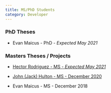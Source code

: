 ```yaml
---
title: MS/PhD Students
category: Developer
---
```


### PhD Theses

* Evan Maicus - PhD - *Expected May 2021*

### Masters Theses / Projects

* [Hector Rodriguez - MS - *Expected May 2021*](MS_2021_Hector_Rodriguez)

* [John (Jack) Hulton - MS - December 2020](MS_2020_John_Hulton)

* Evan Maicus - MS - December 2018